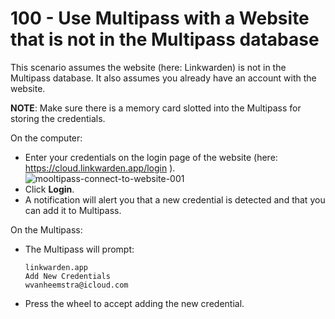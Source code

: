 # 100 - Use Multipass with a Website that is not in the Multipass database

This scenario assumes the website (here: Linkwarden) is not in the Multipass database. It also assumes you already have an account with the website.

**NOTE**: Make sure there is a memory card slotted into the Multipass for storing the credentials.

On the computer:

- Enter your credentials on the login page of the website (here: https://cloud.linkwarden.app/login ).
  ![mooltipass-connect-to-website-001](https://github.com/user-attachments/assets/1f702f5a-22a9-4f7e-b936-f460bea4715f)
- Click **Login**.
- A notification will alert you that a new credential is detected and that you can add it to Multipass.

On the Multipass:

- The Multipass will prompt:
  ```
  linkwarden.app
  Add New Credentials
  wvanheemstra@icloud.com
  ```
- Press the wheel to accept adding the new credential.
